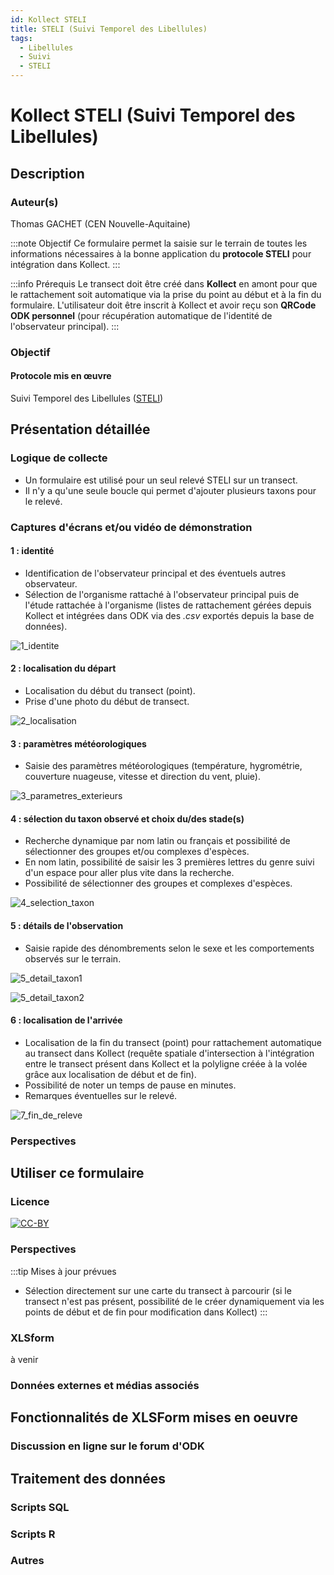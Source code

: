 ```yaml
---
id: Kollect STELI
title: STELI (Suivi Temporel des Libellules)
tags:
  - Libellules
  - Suivi
  - STELI
---
```

# Kollect STELI (Suivi Temporel des Libellules)

## Description
### Auteur(s)
Thomas GACHET (CEN Nouvelle-Aquitaine)

:::note Objectif
Ce formulaire permet la saisie sur le terrain de toutes les informations nécessaires à la bonne application du **protocole STELI** pour intégration dans Kollect.
:::

:::info Prérequis
Le transect doit être créé dans **Kollect** en amont pour que le rattachement soit automatique via la prise du point au début et à la fin du formulaire.
L'utilisateur doit être inscrit à Kollect et avoir reçu son **QRCode ODK personnel** (pour récupération automatique de l'identité de l'observateur principal).
:::
### Objectif
#### Protocole mis en œuvre
Suivi Temporel des Libellules ([STELI](https://steli.mnhn.fr/))

## Présentation détaillée
### Logique de collecte
* Un formulaire est utilisé pour un seul relevé STELI sur un transect.
* Il n'y a qu'une seule boucle qui permet d'ajouter plusieurs taxons pour le relevé.

### Captures d'écrans et/ou vidéo de démonstration

#### 1 : identité

* Identification de l'observateur principal et des éventuels autres observateur. 
* Sélection de l'organisme rattaché à l'observateur principal puis de l'étude rattachée à l'organisme (listes de rattachement gérées depuis Kollect et intégrées dans ODK via des _.csv_ exportés depuis la base de données).


![1_identite](../fichiers/kollect_steli/ecrans/1_identite_281x500.jpg)

#### 2 : localisation du départ

* Localisation du début du transect (point).
* Prise d'une photo du début de transect.


![2_localisation](../fichiers/kollect_steli/ecrans/2_localisation_281x500.jpg)


#### 3 : paramètres météorologiques

* Saisie des paramètres météorologiques (température, hygrométrie, couverture nuageuse, vitesse et direction du vent, pluie).

![3_parametres_exterieurs](../fichiers/kollect_steli/ecrans/3_parametres_exterieurs_281x500.jpg)


#### 4 : sélection du taxon observé et choix du/des stade(s)

* Recherche dynamique par nom latin ou français et possibilité de sélectionner des groupes et/ou complexes d'espèces. 
* En nom latin, possibilité de saisir les 3 premières lettres du genre suivi d'un espace pour aller plus vite dans la recherche.
* Possibilité de sélectionner des groupes et complexes d'espèces.

![4_selection_taxon](../fichiers/kollect_steli/ecrans/4_selection_taxon_281x500.jpg)

 
#### 5 : détails de l'observation

* Saisie rapide des dénombrements selon le sexe et les comportements observés sur le terrain.

![5_detail_taxon1](../fichiers/kollect_steli/ecrans/5_detail_taxon1_281x500.jpg)

![5_detail_taxon2](../fichiers/kollect_steli/ecrans/5_detail_taxon2_281x500.jpg)

#### 6 : localisation de l'arrivée
 
* Localisation de la fin du transect (point) pour rattachement automatique au transect dans Kollect (requête spatiale d'intersection à l'intégration entre le transect présent dans Kollect et la polyligne créée à la volée grâce aux localisation de début et de fin).
* Possibilité de noter un temps de pause en minutes.
* Remarques éventuelles sur le relevé.

![7_fin_de_releve](../fichiers/kollect_steli/ecrans/7_fin_de_releve_281x500.jpg)

### Perspectives

## Utiliser ce formulaire
### Licence 
[![CC-BY](../fichiers/by.png)](https://creativecommons.org/licenses/by/2.0/fr/)

### Perspectives
:::tip Mises à jour prévues
* Sélection directement sur une carte du transect à parcourir (si le transect n'est pas présent, possibilité de le créer dynamiquement via les points de début et de fin pour modification dans Kollect)
:::

### XLSform
à venir
### Données externes et médias associés

## Fonctionnalités de XLSForm mises en oeuvre
### Discussion en ligne sur le forum d'ODK

## Traitement des données
### Scripts SQL
### Scripts R
### Autres
